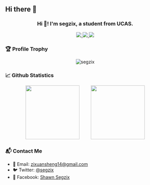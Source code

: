 ## Hi there 👋
<h3 align="center">Hi 👋! I'm segzix, a student from UCAS.</h3>

<p align="center">
    <a title="Github Total Stars" target="_blank" href="https://github.com/segzix">
        <img src="https://img.shields.io/github/stars/segzix.svg?logo=star&label=Total%20Stars&color=success" />
    </a>
    <a title="Github Followers" target="_blank" href="https://github.com/segzix">
        <img src="https://img.shields.io/badge/dynamic/json?label=GitHub&suffix=%20followers&query=%24.data.totalSubs&url=https%3A%2F%2Fapi.spencerwoo.com%2Fsubstats%2F%3Fsource%3Dgithub%26queryKey%3Dsegzix&color=blue&logo=github&longCache=true" />
    </a>
    <a title="My Blog Site" target="_blank" href="https://segzix.github.io">
        <img src="https://img.shields.io/badge/%E5%8D%9A%E5%AE%A2%20(blog)-segzix.github.io-orange" />
    </a>
</p>

### 🏆 Profile Trophy

<div align="center">
    <img src="https://github-profile-trophy.vercel.app/?username=segzix&theme=buddhism&margin-w=15&margin-h=15" alt="segzix" />
</div>

### 📈 Github Statistics

<div align="center">
    <span>&emsp;&emsp;</span>
    <img height="170px" src="https://github-readme-stats.vercel.app/api?username=segzix&count_private=true&show_icons=true&theme=tokyonight" />
    <span>&emsp;&emsp;</span>
    <img height="170px" src="https://github-readme-stats.vercel.app/api/top-langs/?username=segzix&layout=compact&langs_count=8&theme=tokyonight" />
    <span>&emsp;&emsp;</span>
</div>

### 📬 Contact Me
- 📧 Email: [zixuansheng14@gmail.com](mailto:your.email@example.com)
- 🐦 Twitter: [@segzix](https://twitter.com/yourusername)
- 📘 Facebook: [Shawn Segzix](https://www.facebook.com/yourusername123)

<!--
**segzix/segzix** is a ✨ _special_ ✨ repository because its `README.md` (this file) appears on your GitHub profile.

Here are some ideas to get you started:

- 🔭 I’m currently working on ...
- 🌱 I’m currently learning ...
- 👯 I’m looking to collaborate on ...
- 🤔 I’m looking for help with ...
- 💬 Ask me about ...
- 📫 How to reach me: ...
- 😄 Pronouns: ...
- ⚡ Fun fact: ...
-->
